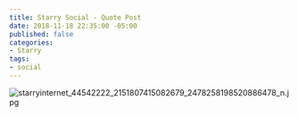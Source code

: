```yaml
---
title: Starry Social - Quote Post
date: 2018-11-18 22:35:00 -05:00
published: false
categories:
- Starry
tags:
- social
---
```


![starryinternet_44542222_2151807415082679_2478258198520886478_n.jpg](/uploads/starryinternet_44542222_2151807415082679_2478258198520886478_n.jpg)